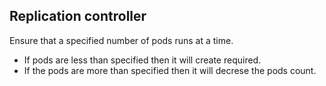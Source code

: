 ## Replication controller

Ensure that a specified number of pods runs at a time.
  - If pods are less than specified then it will create required.
  - If the pods are more than specified then it will decrese the pods count.
